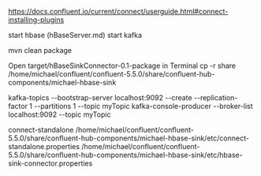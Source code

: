 https://docs.confluent.io/current/connect/userguide.html#connect-installing-plugins

start hbase (hBaseServer.md)
start kafka

mvn clean package

Open target/hBaseSinkConnector-0.1-package in Terminal
cp -r share /home/michael/confluent/confluent-5.5.0/share/confluent-hub-components/michael-hbase-sink

kafka-topics --bootstrap-server localhost:9092 --create --replication-factor 1 --partitions 1 --topic myTopic
kafka-console-producer --broker-list localhost:9092 --topic myTopic

connect-standalone /home/michael/confluent/confluent-5.5.0/share/confluent-hub-components/michael-hbase-sink/etc/connect-standalone.properties /home/michael/confluent/confluent-5.5.0/share/confluent-hub-components/michael-hbase-sink/etc/hbase-sink-connector.properties